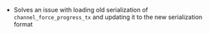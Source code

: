 * Solves an issue with loading old serialization of
  `channel_force_progress_tx` and updating it to the new serialization format
